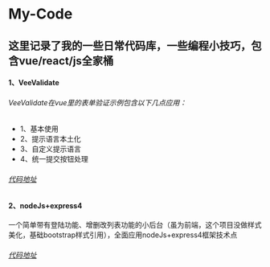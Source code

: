 # My-Code
## 这里记录了我的一些日常代码库，一些编程小技巧，包含vue/react/js全家桶

#### 1、VeeValidate

###### VeeValidate在vue里的表单验证示例包含以下几点应用：
* 1、基本使用
* 2、提示语言本土化
* 3、自定义提示语言
* 4、统一提交按钮处理

###### [代码地址](https://github.com/HongqingCao/My-Code/tree/master/VeeValidate)

#### 2、nodeJs+express4

一个简单带有登陆功能、增删改列表功能的小后台（虽为前端，这个项目没做样式美化，基础bootstrap样式引用），全面应用nodeJs+express4框架技术点

###### [代码地址](https://github.com/HongqingCao/My-Code/tree/master/Node-Express4)

